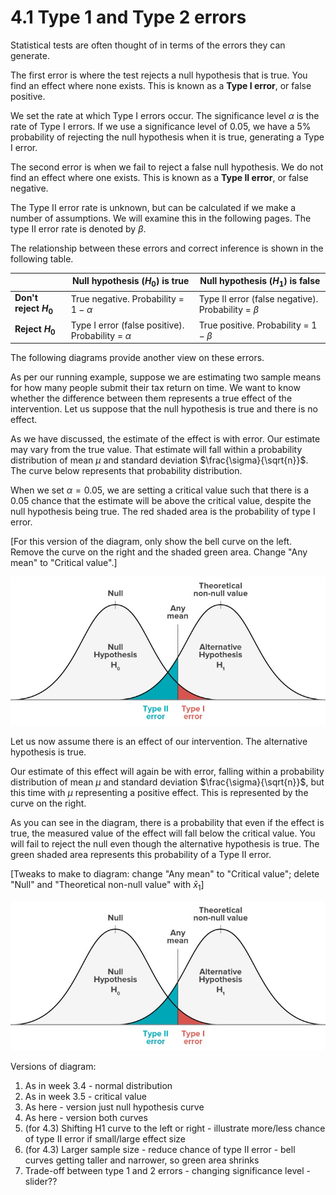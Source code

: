 # 4.1 Type 1 and Type 2 errors

Statistical tests are often thought of in terms of the errors they can generate.

The first error is where the test rejects a null hypothesis that is true. You find an effect where none exists. This is known as a **Type I error**, or false positive.

We set the rate at which Type I errors occur. The significance level $\alpha$ is the rate of Type I errors. If we use a significance level of 0.05, we have a 5% probability of rejecting the null hypothesis when it is true, generating a Type I error.

The second error is when we fail to reject a false null hypothesis. We do not find an effect where one exists. This is known as a **Type II error**, or false negative.

The Type II error rate is unknown, but can be calculated if we make a number of assumptions. We will examine this in the following pages. The type II error rate is denoted by $\beta$.

The relationship between these errors and correct inference is shown in the following table.

|   |Null hypothesis ($H_0$) is true|Null hypothesis ($H_1$) is false|
|---|---|---|
|**Don't reject $H_0$**| True negative. Probability = $1-\alpha$ | Type II error (false negative). Probability = $\beta$|
|**Reject $H_0$**|Type I error (false positive). Probability = $\alpha$|True positive. Probability = $1-\beta$|

The following diagrams provide another view on these errors.

As per our running example, suppose we are estimating two sample means for how many people submit their tax return on time. We want to know whether the difference between them represents a true effect of the intervention. Let us suppose that the null hypothesis is true and there is no effect.

As we have discussed, the estimate of the effect is with error. Our estimate may vary from the true value. That estimate will fall within a probability distribution of mean $\mu$ and standard deviation $\frac{\sigma}{\sqrt{n}}$. The curve below represents that probability distribution.

When we set $\alpha=0.05$, we are setting a critical value such that there is a 0.05 chance that the estimate will be above the critical value, despite the null hypothesis being true. The red shaded area is the probability of type I error.

[For this version of the diagram, only show the bell curve on the left. Remove the curve on the right and the shaded green area. Change "Any mean" to "Critical value".]

![](img/errors.jpg)

Let us now assume there is an effect of our intervention. The alternative hypothesis is true.

Our estimate of this effect will again be with error, falling within a probability distribution of mean $\mu$ and standard deviation $\frac{\sigma}{\sqrt{n}}$, but this time with $\mu$ representing a positive effect. This is represented by the curve on the right.

As you can see in the diagram, there is a probability that even if the effect is true, the measured value of the effect will fall below the critical value. You will fail to reject the null even though the alternative hypothesis is true. The green shaded area represents this probability of a Type II error.

[Tweaks to make to diagram: change "Any mean" to "Critical value"; delete "Null" and "Theoretical non-null value" with $\bar{x}_1$]

![](img/errors.jpg)



Versions of diagram:
1. As in week 3.4 - normal distribution
2. As in week 3.5 - critical value
3. As here - version just null hypothesis curve
4. As here - version both curves
5. (for 4.3) Shifting H1 curve to the left or right - illustrate more/less chance of type II error if small/large effect size
6. (for 4.3) Larger sample size - reduce chance of type II error - bell curves getting taller and narrower, so green area shrinks
7. Trade-off between type 1 and 2 errors - changing significance level - slider??